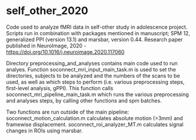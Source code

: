 # self_other_2020

Code used to analyze fMRI data in self-other study in adolescence project. Scripts run in combination with packages mentioned in manuscript; SPM 12, generalized PPI (version 13.1) and marsbar, version 0.44. Research paper published in NeuroImage, 2020 - https://doi.org/10.1016/j.neuroimage.2020.117060

Directory preprocessing_and_analyses contains main code used to run analyes. Function soconnect_mri_input_main_task.m is used to set the directories, subjects to be analyzed and the numbers of the scans to be used, as well as which steps to perform (i.e. various preprocessing steps, first-level analysis, gPPI). This function calls soconnect_mri_pipeline_main_task.m which runs the various preprocessing and analyses steps, by calling other functions and spm batches.

Two functions are run outside of the main pipeline:
soconnect_motion_calculation.m calculates absolute motion (>3mm) and framewise displacement.
soconnect_roi_analyzer_MT.m calculates signal changes in ROIs using marsbar.
